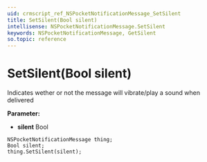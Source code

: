 ```yaml
---
uid: crmscript_ref_NSPocketNotificationMessage_SetSilent
title: SetSilent(Bool silent)
intellisense: NSPocketNotificationMessage.SetSilent
keywords: NSPocketNotificationMessage, GetSilent
so.topic: reference
---
```


# SetSilent(Bool silent)

Indicates wether or not the message will vibrate/play a sound when delivered

**Parameter:** 
* **silent** Bool

```crmscript
NSPocketNotificationMessage thing;
Bool silent;
thing.SetSilent(silent);
```

